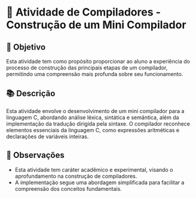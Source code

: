 # 🚀 Atividade de Compiladores - Construção de um Mini Compilador

## 📌 Objetivo
Esta atividade tem como propósito proporcionar ao aluno a experiência do processo de construção das principais etapas de um compilador, permitindo uma compreensão mais profunda sobre seu funcionamento.

## 📚 Descrição
Esta atividade envolve o desenvolvimento de um mini compilador para a linguagem C, abordando análise léxica, sintática e semântica, além da implementação da tradução dirigida pela sintaxe. O compilador reconhece elementos essenciais da linguagem C, como expressões aritméticas e declarações de variáveis inteiras.

## 📜 Observações
- Esta atividade tem caráter acadêmico e experimental, visando o aprofundamento na construção de compiladores.
- A implementação segue uma abordagem simplificada para facilitar a compreensão dos conceitos fundamentais.

